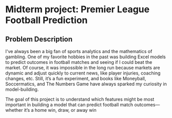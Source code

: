 # Midterm project: Premier League Football Prediction

## Problem Description

I've always been a big fan of sports analytics and the mathematics of gambling. One of my favorite hobbies in the past was building Excel models to predict outcomes in football matches and seeing if I could beat the market. Of course, it was impossible in the long run because markets are dynamic and adjust quickly to current news, like player injuries, coaching changes, etc. Still, it’s a fun experiment, and books like Moneyball, Soccermatics, and The Numbers Game have always sparked my curiosity in model-building. 

The goal of this project is to understand which features might be most important in building a model that can predict football match outcomes—whether it’s a home win, draw, or away win


## 